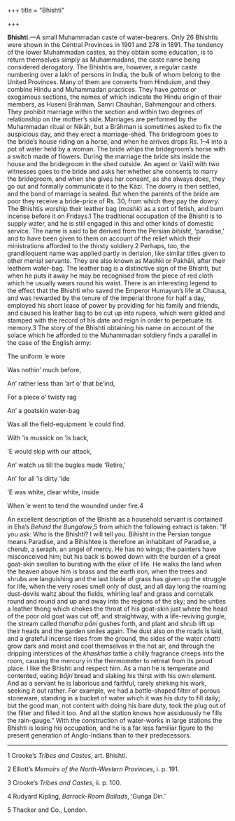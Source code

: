 +++
title = "Bhishti"

+++

**Bhishti.**—A small Muhammadan caste of water-bearers. Only 26 Bhishtis were shown in the Central Provinces in 1901 and 278 in 1891. The tendency of the lower Muhammadan castes, as they obtain some education, is to return themselves simply as Muhammadans, the caste name being considered derogatory. The Bhishtis are, however, a regular caste numbering over a lakh of persons in India, the bulk of whom belong to the United Provinces. Many of them are converts from Hinduism, and they combine Hindu and Muhammadan practices. They have *gotras* or exogamous sections, the names of which indicate the Hindu origin of their members, as Huseni Brāhman, Samri Chauhān, Bahmangour and others. They prohibit marriage within the section and within two degrees of relationship on the mother’s side. Marriages are performed by the Muhammadan ritual or Nikāh, but a Brāhman is sometimes asked to fix the auspicious day, and they erect a marriage-shed. The bridegroom goes to the bride’s house riding on a horse, and when he arrives drops Rs. 1–4 into a pot of water held by a woman. The bride whips the bridegroom’s horse with a switch made of flowers. During the marriage the bride sits inside the house and the bridegroom in the shed outside. An agent or Vakīl with two witnesses goes to the bride and asks her whether she consents to marry the bridegroom, and when she gives her consent, as she always does, they go out and formally communicate it to the Kāzi. The dowry is then settled, and the bond of marriage is sealed. But when the parents of the bride are poor they receive a bride-price of Rs. 30, from which they pay the dowry. The Bhishtis worship their leather bag \(*mashk*\) as a sort of fetish, and burn incense before it on Fridays.1 The traditional occupation of the Bhishti is to supply water, and he is still engaged in this and other kinds of domestic service. The name is said to be derived from the Persian *bihisht*, ‘paradise,’ and to have been given to them on account of the relief which their ministrations afforded to the thirsty soldiery.2 Perhaps, too, the grandiloquent name was applied partly in derision, like similar titles given to other menial servants. They are also known as Mashki or Pakhāli, after their leathern water-bag. The leather bag is a distinctive sign of the Bhishti, but when he puts it away he may be recognised from the piece of red cloth which he usually wears round his waist. There is an interesting legend to the effect that the Bhishti who saved the Emperor Humayun’s life at Chausa, and was rewarded by the tenure of the Imperial throne for half a day, employed his short lease of power by providing for his family and friends, and caused his leather bag to be cut up into rupees, which were gilded and stamped with the record of his date and reign in order to perpetuate its memory.3 The story of the Bhishti obtaining his name on account of the solace which he afforded to the Muhammadan soldiery finds a parallel in the case of the English army: 

The uniform ’e wore 

Was nothin’ much before, 

An’ rather less than ’arf o’ that be’ind, 

For a piece o’ twisty rag 

An’ a goatskin water-bag 

Was all the field-equipment ’e could find.

With ’is mussick on ’is back, 

’E would skip with our attack, 

An’ watch us till the bugles made ‘Retire,’ 

An’ for all ’is dirty ’ide 

’E was white, clear white, inside 

When ’e went to tend the wounded under fire.4

An excellent description of the Bhishti as a household servant is contained in Eha’s *Behind the Bungalow*,5 from which the following extract is taken: “If you ask: Who is the Bhishti? I will tell you. Bihisht in the Persian tongue means Paradise, and a Bihishtee is therefore an inhabitant of Paradise, a cherub, a seraph, an angel of mercy. He has no wings; the painters have misconceived him; but his back is bowed down with the burden of a great goat-skin swollen to bursting with the elixir of life. He walks the land when the heaven above him is brass and the earth iron, when the trees and shrubs are languishing and the last blade of grass has given up the struggle for life, when the very roses smell only of dust, and all day long the roaming dust-devils waltz about the fields, whirling leaf and grass and cornstalk round and round and up and away into the regions of the sky; and he unties a leather thong which chokes the throat of his goat-skin just where the head of the poor old goat was cut off, and straightway, with a life-reviving gurgle, the stream called *thandha pāni* gushes forth, and plant and shrub lift up their heads and the garden smiles again. The dust also on the roads is laid, and a grateful incense rises from the ground, the sides of the water *chatti* grow dark and moist and cool themselves in the hot air, and through the dripping interstices of the *khaskhas* tattie a chilly fragrance creeps into the room, causing the mercury in the thermometer to retreat from its proud place. I like the Bhishti and respect him. As a man he is temperate and contented, eating *bājri* bread and slaking his thirst with his own element. And as a servant he is laborious and faithful, rarely shirking his work, seeking it out rather. For example, we had a bottle-shaped filter of porous stoneware, standing in a bucket of water which it was his duty to fill daily; but the good man, not content with doing his bare duty, took the plug out of the filter and filled it too. And all the station knows how assiduously he fills the rain-gauge.” With the construction of water-works in large stations the Bhishti is losing his occupation, and he is a far less familiar figure to the present generation of Anglo-Indians than to their predecessors. 

___________________

1 Crooke’s *Tribes and Castes*, art. Bhishti. 

2 Elliott’s *Memoirs of the North-Western Provinces*, i. p. 191. 

3 Crooke’s *Tribes and Castes*, ii. p. 100. 

4 Rudyard Kipling, *Barrack-Room Ballads*, ‘Gunga Din.’ 

5 Thacker and Co., London. 

